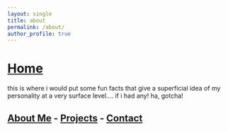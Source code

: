 ```yaml
---
layout: single
title: about
permalink: /about/
author_profile: true
---
```

# [Home](/) 

this is where i would put some fun facts that give a superficial idea of my personality at a very surface level.... if i had any! ha, gotcha!


## [About Me](/about/) - [Projects](/projects/) - [Contact](/contact/)
